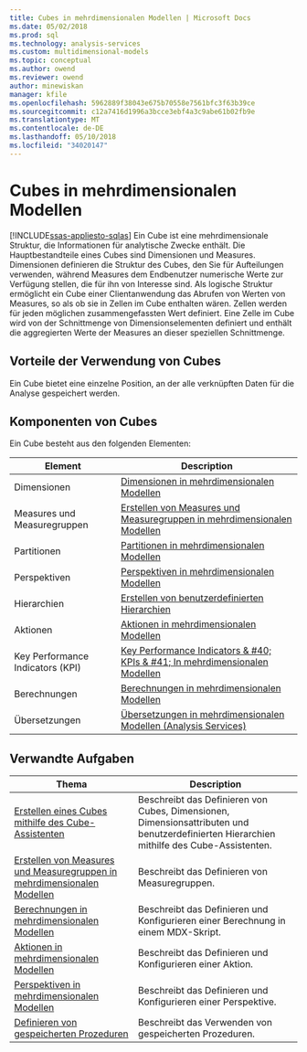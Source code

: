 ```yaml
---
title: Cubes in mehrdimensionalen Modellen | Microsoft Docs
ms.date: 05/02/2018
ms.prod: sql
ms.technology: analysis-services
ms.custom: multidimensional-models
ms.topic: conceptual
ms.author: owend
ms.reviewer: owend
author: minewiskan
manager: kfile
ms.openlocfilehash: 5962889f38043e675b70558e7561bfc3f63b39ce
ms.sourcegitcommit: c12a7416d1996a3bcce3ebf4a3c9abe61b02fb9e
ms.translationtype: MT
ms.contentlocale: de-DE
ms.lasthandoff: 05/10/2018
ms.locfileid: "34020147"
---
```

# <a name="cubes-in-multidimensional-models"></a>Cubes in mehrdimensionalen Modellen
[!INCLUDE[ssas-appliesto-sqlas](../../includes/ssas-appliesto-sqlas.md)]
  Ein Cube ist eine mehrdimensionale Struktur, die Informationen für analytische Zwecke enthält. Die Hauptbestandteile eines Cubes sind Dimensionen und Measures. Dimensionen definieren die Struktur des Cubes, den Sie für Aufteilungen verwenden, während Measures dem Endbenutzer numerische Werte zur Verfügung stellen, die für ihn von Interesse sind. Als logische Struktur ermöglicht ein Cube einer Clientanwendung das Abrufen von Werten von Measures, so als ob sie in Zellen im Cube enthalten wären. Zellen werden für jeden möglichen zusammengefassten Wert definiert. Eine Zelle im Cube wird von der Schnittmenge von Dimensionselementen definiert und enthält die aggregierten Werte der Measures an dieser speziellen Schnittmenge.  
  
## <a name="benefits-of-using-cubes"></a>Vorteile der Verwendung von Cubes  
 Ein Cube bietet eine einzelne Position, an der alle verknüpften Daten für die Analyse gespeichert werden.  
  
## <a name="components-of-cubes"></a>Komponenten von Cubes  
 Ein Cube besteht aus den folgenden Elementen:  
  
|Element|Description|  
|-------------|-----------------|  
|Dimensionen|[Dimensionen in mehrdimensionalen Modellen](../../analysis-services/multidimensional-models/dimensions-in-multidimensional-models.md)|  
|Measures und Measuregruppen|[Erstellen von Measures und Measuregruppen in mehrdimensionalen Modellen](../../analysis-services/multidimensional-models/create-measures-and-measure-groups-in-multidimensional-models.md)|  
|Partitionen|[Partitionen in mehrdimensionalen Modellen](../../analysis-services/multidimensional-models/partitions-in-multidimensional-models.md)|  
|Perspektiven|[Perspektiven in mehrdimensionalen Modellen](../../analysis-services/multidimensional-models/perspectives-in-multidimensional-models.md)|  
|Hierarchien|[Erstellen von benutzerdefinierten Hierarchien](../../analysis-services/multidimensional-models/user-defined-hierarchies-create.md)|  
|Aktionen|[Aktionen in mehrdimensionalen Modellen](../../analysis-services/multidimensional-models/actions-in-multidimensional-models.md)|  
|Key Performance Indicators (KPI)|[Key Performance Indicators & #40; KPIs & #41; In mehrdimensionalen Modellen](../../analysis-services/multidimensional-models/key-performance-indicators-kpis-in-multidimensional-models.md)|  
|Berechnungen|[Berechnungen in mehrdimensionalen Modellen](../../analysis-services/multidimensional-models/calculations-in-multidimensional-models.md)|  
|Übersetzungen|[Übersetzungen in mehrdimensionalen Modellen &#40;Analysis Services&#41;](../../analysis-services/multidimensional-models/translations-in-multidimensional-models-analysis-services.md)|  
  
## <a name="related-tasks"></a>Verwandte Aufgaben  
  
|Thema|Description|  
|-----------|-----------------|  
|[Erstellen eines Cubes mithilfe des Cube-Assistenten](../../analysis-services/multidimensional-models/create-a-cube-using-the-cube-wizard.md)|Beschreibt das Definieren von Cubes, Dimensionen, Dimensionsattributen und benutzerdefinierten Hierarchien mithilfe des Cube-Assistenten.|  
|[Erstellen von Measures und Measuregruppen in mehrdimensionalen Modellen](../../analysis-services/multidimensional-models/create-measures-and-measure-groups-in-multidimensional-models.md)|Beschreibt das Definieren von Measuregruppen.|  
|[Berechnungen in mehrdimensionalen Modellen](../../analysis-services/multidimensional-models/calculations-in-multidimensional-models.md)|Beschreibt das Definieren und Konfigurieren einer Berechnung in einem MDX-Skript.|  
|[Aktionen in mehrdimensionalen Modellen](../../analysis-services/multidimensional-models/actions-in-multidimensional-models.md)|Beschreibt das Definieren und Konfigurieren einer Aktion.|  
|[Perspektiven in mehrdimensionalen Modellen](../../analysis-services/multidimensional-models/perspectives-in-multidimensional-models.md)|Beschreibt das Definieren und Konfigurieren einer Perspektive.|  
|[Definieren von gespeicherten Prozeduren](../../analysis-services/multidimensional-models-extending-olap-stored-procedures/defining-stored-procedures.md)|Beschreibt das Verwenden von gespeicherten Prozeduren.|  
  
  
